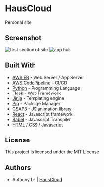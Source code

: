 # HausCloud
Personal site

## Screenshot
![first section of site](https://i.imgur.com/w77ifsx.png)
![app hub](https://i.imgur.com/U5BorgO.png)

## Built With
* [AWS EB](https://aws.amazon.com/elasticbeanstalk/) - Web Server / App Server
* [AWS CodePipeline](https://aws.amazon.com/codepipeline/) - CI/CD
* [Python](https://www.python.org/) - Programming Language
* [Flask](https://flask.palletsprojects.com/en/1.1.x/) - Web Framework
* [Jinja](https://jinja.palletsprojects.com/en/2.11.x/) - Templating engine
* [Pip](https://pypi.org/project/pip/) - Package Manager
* [GSAP3](https://greensock.com/gsap/) - JS animation library
* [React](https://reactjs.org/) - Javascript framework
* [Babel](https://babeljs.io/) - Javascript Transpiler
* [HTML](https://developer.mozilla.org/en-US/docs/Web/HTML) / [CSS](https://www.w3.org/Style/CSS/Overview.en.html) / [Javascript](https://www.javascript.com/)

## License
This project is licensed under the MIT License

## Authors
* Anthony Le | [HausCloud](https://github.com/HausCloud)
